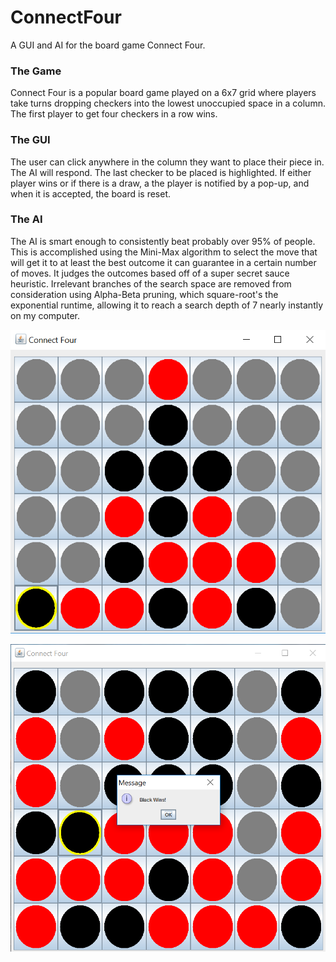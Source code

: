 # ConnectFour
A GUI and AI for the board game Connect Four.

### The Game
Connect Four is a popular board game played on a 6x7 grid where players take turns dropping checkers into the lowest unoccupied space in a column. The first player to get four checkers in a row wins.

### The GUI
The user can click anywhere in the column they want to place their piece in. The AI will respond. The last checker to be placed is highlighted. If either player wins or if there is a draw, a the player is notified by a pop-up, and when it is accepted, the board is reset.

### The AI
The AI is smart enough to consistently beat probably over 95% of people. This is accomplished using the Mini-Max algorithm to select the move that will get it to at least the best outcome it can guarantee in a certain number of moves. It judges the outcomes based off of a super secret sauce heuristic. Irrelevant branches of the search space are removed from consideration using Alpha-Beta pruning, which square-root's the exponential runtime, allowing it to reach a search depth of 7 nearly instantly on my computer.

![alt-text](/ScreenShots/Cross.png)

![alt-text](/ScreenShots/BlackWins.png)
